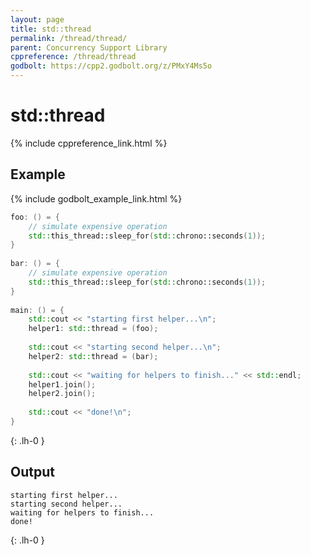 ```yaml
---
layout: page
title: std::thread
permalink: /thread/thread/
parent: Concurrency Support Library
cppreference: /thread/thread
godbolt: https://cpp2.godbolt.org/z/PMxY4Ms5o
---
```

# std::thread

{% include cppreference_link.html %}

## Example

{% include godbolt_example_link.html %}

```cpp
foo: () = {
    // simulate expensive operation
    std::this_thread::sleep_for(std::chrono::seconds(1));
}
 
bar: () = {
    // simulate expensive operation
    std::this_thread::sleep_for(std::chrono::seconds(1));
}
 
main: () = {
    std::cout << "starting first helper...\n";
    helper1: std::thread = (foo);
 
    std::cout << "starting second helper...\n";
    helper2: std::thread = (bar);
 
    std::cout << "waiting for helpers to finish..." << std::endl;
    helper1.join();
    helper2.join();
 
    std::cout << "done!\n";
}
```
{: .lh-0 }

## Output

```
starting first helper...
starting second helper...
waiting for helpers to finish...
done!
```
{: .lh-0 }